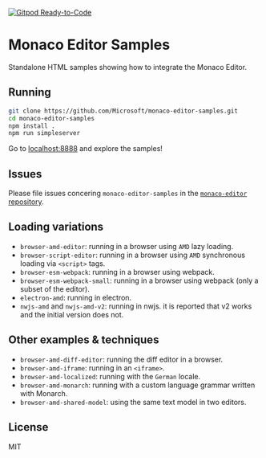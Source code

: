 [![Gitpod Ready-to-Code](https://img.shields.io/badge/Gitpod-Ready--to--Code-blue?logo=gitpod)](https://gitpod.io/#https://github.com/microsoft/monaco-editor-samples) 


# Monaco Editor Samples

Standalone HTML samples showing how to integrate the Monaco Editor.

## Running

```bash
git clone https://github.com/Microsoft/monaco-editor-samples.git
cd monaco-editor-samples
npm install .
npm run simpleserver
```

Go to <a href="http://localhost:8888">localhost:8888</a> and explore the samples!

## Issues

Please file issues concering `monaco-editor-samples` in the [`monaco-editor` repository](https://github.com/Microsoft/monaco-editor/issues).

## Loading variations
* `browser-amd-editor`: running in a browser using `AMD` lazy loading.
* `browser-script-editor`: running in a browser using `AMD` synchronous loading via `<script>` tags.
* `browser-esm-webpack`: running in a browser using webpack.
* `browser-esm-webpack-small`: running in a browser using webpack (only a subset of the editor).
* `electron-amd`: running in electron.
* `nwjs-amd` and `nwjs-amd-v2`: running in nwjs. it is reported that v2 works and the initial version does not.

## Other examples & techniques
* `browser-amd-diff-editor`: running the diff editor in a browser.
* `browser-amd-iframe`: running in an `<iframe>`.
* `browser-amd-localized`: running with the `German` locale.
* `browser-amd-monarch`: running with a custom language grammar written with Monarch.
* `browser-amd-shared-model`: using the same text model in two editors.

## License

MIT
